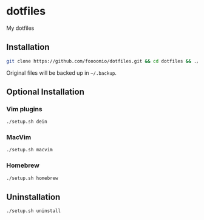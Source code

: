 # dotfiles
My dotfiles

## Installation
```bash
git clone https://github.com/foooomio/dotfiles.git && cd dotfiles && ./setup.sh install
```
Original files will be backed up in `~/.backup`.

## Optional Installation

### Vim plugins
```bash
./setup.sh dein
```

### MacVim
```bash
./setup.sh macvim
```

### Homebrew
```bash
./setup.sh homebrew
```

## Uninstallation
```bash
./setup.sh uninstall
```
